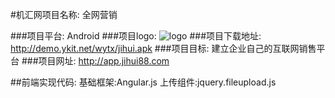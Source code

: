 #机汇网项目名称: 全网营销

###项目平台: Android
###项目logo: ![logo](http://m1.jihui88.com/ico.png)
###项目下载地址: http://demo.ykit.net/wytx/jihui.apk
###项目目标: 建立企业自己的互联网销售平台
###项目网址: http://app.jihui88.com

##前端实现代码:
基础框架:Angular.js
上传组件:jquery.fileupload.js